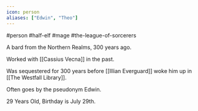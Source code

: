 ```yaml
---
icon: person
aliases: ["Edwin", "Theo"]
---
```

#person #half-elf #mage #the-league-of-sorcerers

A bard from the Northern Realms, 300 years ago.

Worked with [[Cassius Vecna]] in the past.

Was sequestered for 300 years before [[Illian Everguard]] woke him up in [[The Westfall Library]].

Often goes by the pseudonym Edwin.

29 Years Old, Birthday is July 29th.